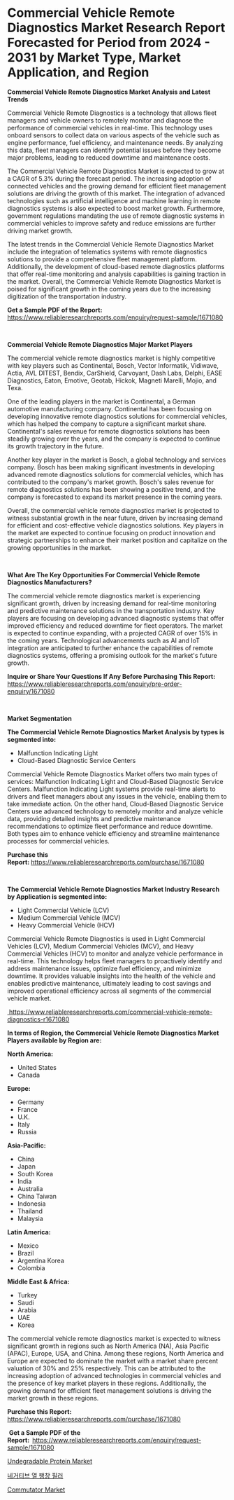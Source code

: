 <p><h1>Commercial Vehicle Remote Diagnostics Market Research Report Forecasted for Period from 2024 -  2031 by Market Type, Market Application, and Region</h1></p><p><strong>Commercial Vehicle Remote Diagnostics Market Analysis and Latest Trends</strong></p>
<p><p>Commercial Vehicle Remote Diagnostics is a technology that allows fleet managers and vehicle owners to remotely monitor and diagnose the performance of commercial vehicles in real-time. This technology uses onboard sensors to collect data on various aspects of the vehicle such as engine performance, fuel efficiency, and maintenance needs. By analyzing this data, fleet managers can identify potential issues before they become major problems, leading to reduced downtime and maintenance costs.</p><p>The Commercial Vehicle Remote Diagnostics Market is expected to grow at a CAGR of 5.3% during the forecast period. The increasing adoption of connected vehicles and the growing demand for efficient fleet management solutions are driving the growth of this market. The integration of advanced technologies such as artificial intelligence and machine learning in remote diagnostics systems is also expected to boost market growth. Furthermore, government regulations mandating the use of remote diagnostic systems in commercial vehicles to improve safety and reduce emissions are further driving market growth.</p><p>The latest trends in the Commercial Vehicle Remote Diagnostics Market include the integration of telematics systems with remote diagnostics solutions to provide a comprehensive fleet management platform. Additionally, the development of cloud-based remote diagnostics platforms that offer real-time monitoring and analysis capabilities is gaining traction in the market. Overall, the Commercial Vehicle Remote Diagnostics Market is poised for significant growth in the coming years due to the increasing digitization of the transportation industry.</p></p>
<p><strong>Get a Sample PDF of the Report:&nbsp;</strong> <a href="https://www.reliableresearchreports.com/enquiry/request-sample/1671080">https://www.reliableresearchreports.com/enquiry/request-sample/1671080</a></p>
<p>&nbsp;</p>
<p><strong>Commercial Vehicle Remote Diagnostics Major Market Players</strong></p>
<p><p>The commercial vehicle remote diagnostics market is highly competitive with key players such as Continental, Bosch, Vector Informatik, Vidiwave, Actia, AVL DITEST, Bendix, CarShield, Carvoyant, Dash Labs, Delphi, EASE Diagnostics, Eaton, Emotive, Geotab, Hickok, Magneti Marelli, Mojio, and Texa.</p><p>One of the leading players in the market is Continental, a German automotive manufacturing company. Continental has been focusing on developing innovative remote diagnostics solutions for commercial vehicles, which has helped the company to capture a significant market share. Continental's sales revenue for remote diagnostics solutions has been steadily growing over the years, and the company is expected to continue its growth trajectory in the future.</p><p>Another key player in the market is Bosch, a global technology and services company. Bosch has been making significant investments in developing advanced remote diagnostics solutions for commercial vehicles, which has contributed to the company's market growth. Bosch's sales revenue for remote diagnostics solutions has been showing a positive trend, and the company is forecasted to expand its market presence in the coming years.</p><p>Overall, the commercial vehicle remote diagnostics market is projected to witness substantial growth in the near future, driven by increasing demand for efficient and cost-effective vehicle diagnostics solutions. Key players in the market are expected to continue focusing on product innovation and strategic partnerships to enhance their market position and capitalize on the growing opportunities in the market.</p></p>
<p>&nbsp;</p>
<p><strong>What Are The Key Opportunities For Commercial Vehicle Remote Diagnostics Manufacturers?</strong></p>
<p><p>The commercial vehicle remote diagnostics market is experiencing significant growth, driven by increasing demand for real-time monitoring and predictive maintenance solutions in the transportation industry. Key players are focusing on developing advanced diagnostic systems that offer improved efficiency and reduced downtime for fleet operators. The market is expected to continue expanding, with a projected CAGR of over 15% in the coming years. Technological advancements such as AI and IoT integration are anticipated to further enhance the capabilities of remote diagnostics systems, offering a promising outlook for the market's future growth.</p></p>
<p><strong>Inquire or Share Your Questions If Any Before Purchasing This Report:</strong> <a href="https://www.reliableresearchreports.com/enquiry/pre-order-enquiry/1671080">https://www.reliableresearchreports.com/enquiry/pre-order-enquiry/1671080</a></p>
<p>&nbsp;</p>
<p><strong>Market Segmentation</strong></p>
<p><strong>The Commercial Vehicle Remote Diagnostics Market Analysis by types is segmented into:</strong></p>
<p><ul><li>Malfunction Indicating Light</li><li>Cloud-Based Diagnostic Service Centers</li></ul></p>
<p><p>Commercial Vehicle Remote Diagnostics Market offers two main types of services: Malfunction Indicating Light and Cloud-Based Diagnostic Service Centers. Malfunction Indicating Light systems provide real-time alerts to drivers and fleet managers about any issues in the vehicle, enabling them to take immediate action. On the other hand, Cloud-Based Diagnostic Service Centers use advanced technology to remotely monitor and analyze vehicle data, providing detailed insights and predictive maintenance recommendations to optimize fleet performance and reduce downtime. Both types aim to enhance vehicle efficiency and streamline maintenance processes for commercial vehicles.</p></p>
<p><strong>Purchase this Report:&nbsp;</strong><a href="https://www.reliableresearchreports.com/purchase/1671080">https://www.reliableresearchreports.com/purchase/1671080</a></p>
<p>&nbsp;</p>
<p><strong>The Commercial Vehicle Remote Diagnostics Market Industry Research by Application is segmented into:</strong></p>
<p><ul><li>Light Commercial Vehicle (LCV)</li><li>Medium Commercial Vehicle (MCV)</li><li>Heavy Commercial Vehicle (HCV)</li></ul></p>
<p><p>Commercial Vehicle Remote Diagnostics is used in Light Commercial Vehicles (LCV), Medium Commercial Vehicles (MCV), and Heavy Commercial Vehicles (HCV) to monitor and analyze vehicle performance in real-time. This technology helps fleet managers to proactively identify and address maintenance issues, optimize fuel efficiency, and minimize downtime. It provides valuable insights into the health of the vehicle and enables predictive maintenance, ultimately leading to cost savings and improved operational efficiency across all segments of the commercial vehicle market.</p></p>
<p><a href="https://www.reliableresearchreports.com/commercial-vehicle-remote-diagnostics-r1671080">&nbsp;https://www.reliableresearchreports.com/commercial-vehicle-remote-diagnostics-r1671080</a></p>
<p><strong>In terms of Region, the Commercial Vehicle Remote Diagnostics Market Players available by Region are:</strong></p>
<p>
    <p> <strong> North America: </strong>
        <ul>
            <li>United States</li>
            <li>Canada</li>
        </ul>
        </p> 
    <p> <strong> Europe: </strong>
        <ul>
            <li>Germany</li>
            <li>France</li>
            <li>U.K.</li>
            <li>Italy</li>
            <li>Russia</li>
        </ul>
        </p> 
    <p> <strong> Asia-Pacific: </strong>
        <ul>
            <li>China</li>
            <li>Japan</li>
            <li>South Korea</li>
            <li>India</li>
            <li>Australia</li>
            <li>China Taiwan</li>
            <li>Indonesia</li>
            <li>Thailand</li>
            <li>Malaysia</li>
        </ul>
        </p> 
    <p> <strong> Latin America: </strong>
        <ul>
            <li>Mexico</li>
            <li>Brazil</li>
            <li>Argentina Korea</li>
            <li>Colombia</li>
        </ul>
        </p> 
    <p> <strong> Middle East & Africa: </strong>
        <ul>
            <li>Turkey</li>
            <li>Saudi</li>
            <li>Arabia</li>
            <li>UAE</li>
            <li>Korea</li>
        </ul>
    </p>
    </p>
<p><p>The commercial vehicle remote diagnostics market is expected to witness significant growth in regions such as North America (NA), Asia Pacific (APAC), Europe, USA, and China. Among these regions, North America and Europe are expected to dominate the market with a market share percent valuation of 30% and 25% respectively. This can be attributed to the increasing adoption of advanced technologies in commercial vehicles and the presence of key market players in these regions. Additionally, the growing demand for efficient fleet management solutions is driving the market growth in these regions.</p></p>
<p><strong>Purchase this Report: </strong><a href="https://www.reliableresearchreports.com/purchase/1671080">https://www.reliableresearchreports.com/purchase/1671080</a></p>
<p>&nbsp;<strong>Get a Sample PDF of the Report:&nbsp;&nbsp;</strong><a href="https://www.reliableresearchreports.com/enquiry/request-sample/1671080">https://www.reliableresearchreports.com/enquiry/request-sample/1671080</a></p>
<p><strong></strong></p>
<p><p><a href="https://github.com/zolotuy145/Market-Research-Report-List-1/blob/main/undegradable-protein-market.md">Undegradable Protein Market</a></p><p><a href="https://github.com/OwenHamiytll568745/Market-Research-Report-List-2/blob/main/6929839114193.md">네거티브 열 팽창 필러</a></p><p><a href="https://issuu.com/reportprime-2/docs/commutator-market-size-2030.pptx">Commutator Market</a></p></p>